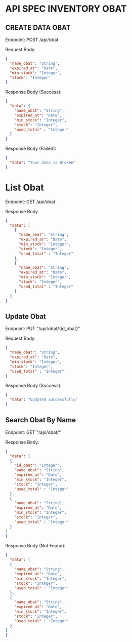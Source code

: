 # API SPEC INVENTORY OBAT

## CREATE DATA OBAT
Endpoint: POST /api/obat

Request Body:

```json
{
  "name_obat": "String",
  "expired_at": "Date",
  "min_stock": "Integer",
  "stock": "Integer"
}
```

Response Body (Success):

```json
{
  "data": {
    "name_obat": "String",
    "expired_at": "Date",
    "min_stock": "Integer",
    "stock": "Integer",
    "used_total" : "Integer"
  }
}
```

Response Body (Failed):

```json
{
  "data": "Your data is Broken"
}
```


# List Obat
Endpoint: GET /api/obat

Response Body
```json
{
  "data": [
    {
      "name_obat": "String",
      "expired_at": "Date",
      "min_stock": "Integer",
      "stock": "Integer",
      "used_total" : "Integer"
    },
    {
      "name_obat": "String",
      "expired_at": "Date",
      "min_stock": "Integer",
      "stock": "Integer",
      "used_total" : "Integer"
    }
  ]
}
```

## Update Obat
Endpoint: PUT "/api/obat/{id_obat}"

Request Body:
```json
{
  "name_obat": "String",
  "expired_at": "Date",
  "min_stock": "Integer",
  "stock": "Integer",
  "used_total" : "Integer"
}
```

Response Body (Success):

```json
{
  "data": "Updated successfully"
}
```

## Search Obat By Name
Endpoint: GET "/api/obat/"

Response Body:

```json
{
  "data": [
  {
    "id_obat": "Integer",
    "name_obat": "String",
    "expired_at": "Date",
    "min_stock": "Integer",
    "stock": "Integer",
    "used_total" : "Integer"
  },
  {
    "name_obat": "String",
    "expired_at": "Date",
    "min_stock": "Integer",
    "stock": "Integer",
    "used_total" : "Integer"
  }
]
}
```

Response Body (Not Found):

```json
{
  "data": [
  {
    "name_obat": "String",
    "expired_at": "Date",
    "min_stock": "Integer",
    "stock": "Integer",
    "used_total" : "Integer"
  },
  {
    "name_obat": "String",
    "expired_at": "Date",
    "min_stock": "Integer",
    "stock": "Integer",
    "used_total" : "Integer"
  }
]
}
```